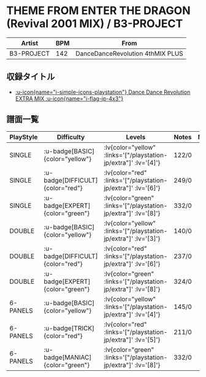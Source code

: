 # THEME FROM ENTER THE DRAGON (Revival 2001 MIX) / B3-PROJECT

|Artist|BPM|From|
|------|---|----|
|B3-PROJECT|142|DanceDanceRevolution 4thMIX PLUS|

## 収録タイトル

- [ :u-icon{name="i-simple-icons-playstation"} Dance Dance Revolution EXTRA MIX :u-icon{name="i-flag-jp-4x3"} ](/playstation-jp/extra)

## 譜面一覧

|PlayStyle|Difficulty|Levels|Notes|Movie|
|---------|----------|------|-----|-----|
|SINGLE| :u-badge[BASIC]{color="yellow"} | :lv{color="yellow" :links='["/playstation-jp/extra"]' :lv='[4]'} |122/0||
|SINGLE| :u-badge[DIFFICULT]{color="red"} | :lv{color="red" :links='["/playstation-jp/extra"]' :lv='[6]'} |249/0||
|SINGLE| :u-badge[EXPERT]{color="green"} | :lv{color="green" :links='["/playstation-jp/extra"]' :lv='[8]'} |332/0||
|DOUBLE| :u-badge[BASIC]{color="yellow"} | :lv{color="yellow" :links='["/playstation-jp/extra"]' :lv='[3]'} |140/0||
|DOUBLE| :u-badge[DIFFICULT]{color="red"} | :lv{color="red" :links='["/playstation-jp/extra"]' :lv='[6]'} |237/0||
|DOUBLE| :u-badge[EXPERT]{color="green"} | :lv{color="green" :links='["/playstation-jp/extra"]' :lv='[8]'} |324/0||
|6-PANELS| :u-badge[BASIC]{color="yellow"} | :lv{color="yellow" :links='["/playstation-jp/extra"]' :lv='[4]'} |145/0||
|6-PANELS| :u-badge[TRICK]{color="red"} | :lv{color="red" :links='["/playstation-jp/extra"]' :lv='[5]'} |211/0||
|6-PANELS| :u-badge[MANIAC]{color="green"} | :lv{color="green" :links='["/playstation-jp/extra"]' :lv='[8]'} |332/0||
